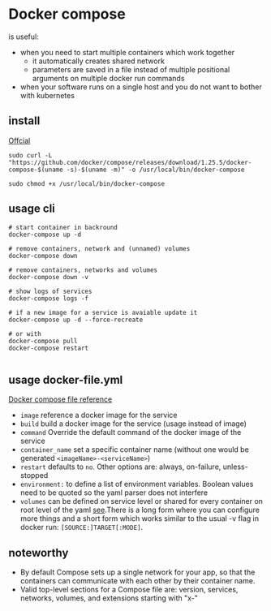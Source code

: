 # Docker compose

is useful:

- when you need to start multiple containers which work together
  - it automatically creates shared network
  - parameters are saved in a file instead of multiple positional arguments on multiple docker run commands
- when your software runs on a single host and you do not want to bother with kubernetes 

## install

[Offcial](https://docs.docker.com/compose/install/)

```shell
sudo curl -L "https://github.com/docker/compose/releases/download/1.25.5/docker-compose-$(uname -s)-$(uname -m)" -o /usr/local/bin/docker-compose

sudo chmod +x /usr/local/bin/docker-compose
```

## usage cli

```
# start container in backround
docker-compose up -d 

# remove containers, network and (unnamed) volumes
docker-compose down 

# remove containers, networks and volumes
docker-compose down -v

# show logs of services
docker-compose logs -f

# if a new image for a service is avaiable update it
docker-compose up -d --force-recreate

# or with
docker-compose pull
docker-compose restart


```

## usage docker-file.yml

[Docker compose file reference](https://docs.docker.com/compose/compose-file/)

- `image` reference a docker image for the service
- `build` build a docker image for the service (usage instead of image) 
- `command` Override the default command of the docker image of the service
- `container_name` set a specific container name (without one would be generated `<imageName>-<serviceName>`)
- `restart` defaults to `no`. Other options are: always, on-failure, unless-stopped
- `environment:` to define a list of environment variables. Boolean values need to be quoted so the yaml parser does not interfere
- `volumes` can be defined on service level or shared for every container on root level of the yaml [see](https://docs.docker.com/compose/compose-file/#volumes).There is a long form where you can configure more things and a short form which works similar to the usual -v flag in docker run: `[SOURCE:]TARGET[:MODE]`.

## noteworthy

- By default Compose sets up a single network for your app, so that the containers can communicate with each other by their container name.
- Valid top-level sections for a Compose file are: version, services, networks, volumes, and extensions starting with "x-"